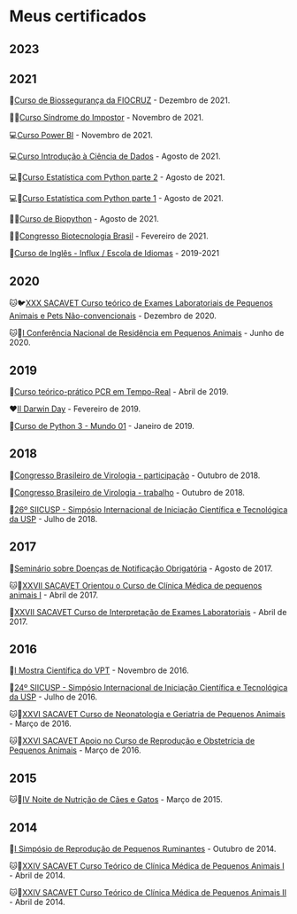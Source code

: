 # Meus certificados

## **2023**


## **2021**

:microscope:[Curso de Biossegurança da FIOCRUZ](./certificates/biosseg-fiocruz.pdf) - Dezembro de 2021.

:ok_woman:[Curso Síndrome do Impostor](./certificates/alura-sindrome.pdf) - Novembro de 2021.

:computer:[Curso Power BI](./certificates/alura-powerbi.pdf) - Novembro de 2021.

:computer:[Curso Introdução à Ciência de Dados](./certificates/intro_DS-2021.pdf) - Agosto de 2021.

:computer::snake:[Curso Estatística com Python parte 2](./certificates/alura-estatistica-2.pdf) - Agosto de 2021.

:computer::snake:[Curso Estatística com Python parte 1](./certificates/alura-estatistica-1.pdf) - Agosto de 2021.

:sunflower::snake:[Curso de Biopython](./certificates/biopython-2021.pdf) - Agosto de 2021.

:microscope::sunflower:[Congresso Biotecnologia Brasil](./certificates/congresso-biotecnologia-2020.pdf) - Fevereiro de 2021.

:rainbow:[Curso de Inglês - Influx / Escola de Idiomas](./certificates/influx.pdf) - 2019-2021

## **2020**

:cat::bird:[XXX SACAVET Curso teórico de Exames Laboratoriais de Pequenos Animais e Pets Não-convencionais](./certificates/sacavet-2020.pdf) - Dezembro de 2020.

:cat::dog:[I Conferência Nacional de Residência em Pequenos Animais](./certificates/residencia-2020.pdf) - Junho de 2020.

## **2019**

:microscope:[Curso teórico-prático PCR em Tempo-Real](./certificates/curso-qpcr.pdf) - Abril de 2019.

:heart:[II Darwin Day](./certificates/DarwinDayII.pdf) - Fevereiro de 2019.

:snake:[Curso de Python 3 - Mundo 01](./certificates/MundoPython.pdf) - Janeiro de 2019.

## **2018**

:microscope:[Congresso Brasileiro de Virologia - participação](./certificates/congresso-participacao.pdf) - Outubro de 2018.

:microscope:[Congresso Brasileiro de Virologia - trabalho](./certificates/congresso-participacao.pdf) - Outubro de 2018.

:microscope:[26º SIICUSP - Simpósio Internacional de Iniciação Científica e Tecnológica da USP](./certificates/SIICUSP-26-2018.pdf) - Julho de 2018.

## **2017**

:microscope:[Seminário sobre Doenças de Notificação Obrigatória](./certificates/doenca-no-2017.pdf) - Agosto de 2017.

:cat::dog:[XXVII SACAVET Orientou o Curso de Clínica Médica de pequenos animais I](./certificates/sacavet-27-cli.pdf) - Abril de 2017.

:microscope:[XXVII SACAVET Curso de Interpretação de Exames Laboratoriais](./certificates/sacavet-27-lab.pdf) - Abril de 2017.

## **2016**

:microscope:[I Mostra Científica do VPT](./certificates/mostra_cientifica-vpt.pdf) - Novembro de 2016.

:microscope:[24º SIICUSP - Simpósio Internacional de Iniciação Científica e Tecnológica da USP](./certificates/SIICUSP-24-2016.pdf) - Julho de 2016.

:cat::dog:[XXVI SACAVET Curso de Neonatologia e Geriatria de Pequenos Animais](./certificates/sacavet-26-neo.pdf) - Março de 2016.

:cat::dog:[XXVI SACAVET Apoio no Curso de Reprodução e Obstetrícia de Pequenos Animais](./certificates/sacavet-26-rep.pdf) - Março de 2016.

## **2015**

:cat::dog:[IV Noite de Nutrição de Cães e Gatos](./certificates/noite-nutricao.pdf) - Março de 2015.

## **2014**

:sheep:[I Simpósio de Reprodução de Pequenos Ruminantes](./certificates/simposio_rep.jpg) - Outubro de 2014.

:cat::dog:[XXIV SACAVET Curso Teórico de Clínica Médica de Pequenos Animais I](./certificates/sacavet-24-clinica1.pdf) - Abril de 2014.

:cat::dog:[XXIV SACAVET Curso Teórico de Clínica Médica de Pequenos Animais II](./certificates/sacavet-24-clinica2.pdf) - Abril de 2014.
